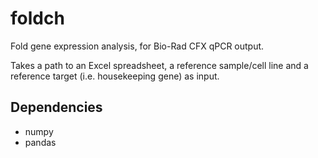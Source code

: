 # foldch

Fold gene expression analysis, for Bio-Rad CFX qPCR output.

Takes a path to an Excel spreadsheet, a reference sample/cell line and a reference target (i.e. housekeeping gene) as input.

## Dependencies

- numpy
- pandas

